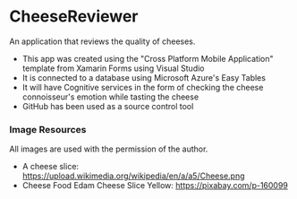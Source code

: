 # CheeseReviewer
An application that reviews the quality of cheeses.

*  This app was created using the "Cross Platform Mobile Application" template from Xamarin Forms using Visual Studio
*  It is connected to a database using Microsoft Azure's Easy Tables
*  It will have Cognitive services in the form of checking the cheese connoisseur's emotion while tasting the cheese
*  GitHub has been used as a source control tool

<h3>Image Resources</h3>
All images are used with the permission of the author.

*  A cheese slice: https://upload.wikimedia.org/wikipedia/en/a/a5/Cheese.png
*  Cheese Food Edam Cheese Slice Yellow: https://pixabay.com/p-160099
